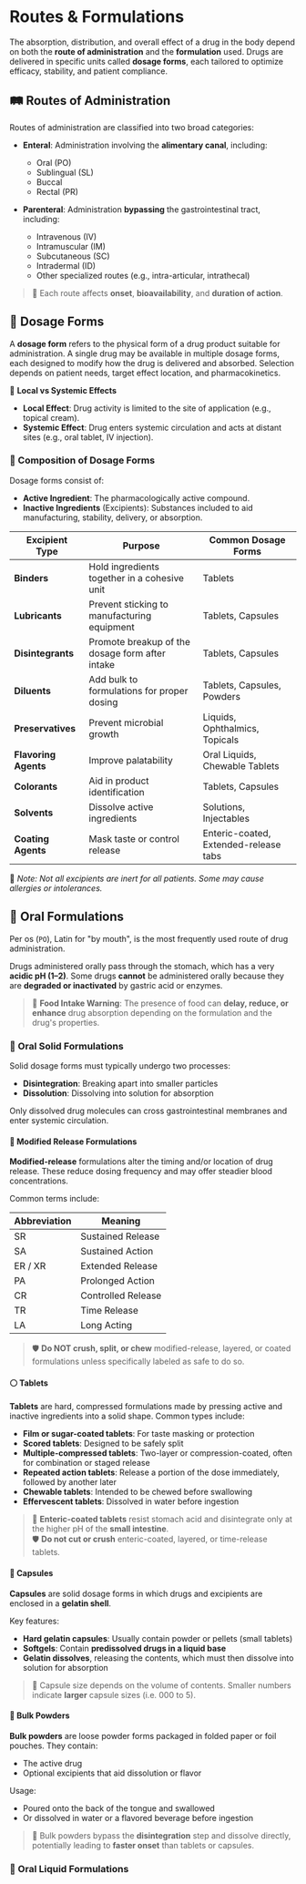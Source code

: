 # Routes & Formulations

The absorption, distribution, and overall effect of a drug in the body depend on both the **route of administration** and the **formulation** used. Drugs are delivered in specific units called **dosage forms**, each tailored to optimize efficacy, stability, and patient compliance.

## 🛤️ Routes of Administration

Routes of administration are classified into two broad categories:

- **Enteral**: Administration involving the **alimentary canal**, including:
  - Oral (PO)
  - Sublingual (SL)
  - Buccal
  - Rectal (PR)
  
- **Parenteral**: Administration **bypassing** the gastrointestinal tract, including:
  - Intravenous (IV)
  - Intramuscular (IM)
  - Subcutaneous (SC)
  - Intradermal (ID)
  - Other specialized routes (e.g., intra-articular, intrathecal)

> 📌 Each route affects **onset**, **bioavailability**, and **duration of action**.

## 💊 Dosage Forms

A **dosage form** refers to the physical form of a drug product suitable for administration. A single drug may be available in multiple dosage forms, each designed to modify how the drug is delivered and absorbed. Selection depends on patient needs, target effect location, and pharmacokinetics.

🔑 **Local vs Systemic Effects**

- **Local Effect**: Drug activity is limited to the site of application (e.g., topical cream).
- **Systemic Effect**: Drug enters systemic circulation and acts at distant sites (e.g., oral tablet, IV injection).

### 🧪 Composition of Dosage Forms

Dosage forms consist of:

- **Active Ingredient**: The pharmacologically active compound.
- **Inactive Ingredients** (Excipients): Substances included to aid manufacturing, stability, delivery, or absorption.

| Excipient Type | Purpose | Common Dosage Forms |
|----------------|---------|---------------------|
| **Binders** | Hold ingredients together in a cohesive unit | Tablets |
| **Lubricants** | Prevent sticking to manufacturing equipment | Tablets, Capsules |
| **Disintegrants** | Promote breakup of the dosage form after intake  | Tablets, Capsules |
| **Diluents** | Add bulk to formulations for proper dosing | Tablets, Capsules, Powders |
| **Preservatives** | Prevent microbial growth | Liquids, Ophthalmics, Topicals |
| **Flavoring Agents** | Improve palatability | Oral Liquids, Chewable Tablets |
| **Colorants** | Aid in product identification | Tablets, Capsules |
| **Solvents** | Dissolve active ingredients | Solutions, Injectables |
| **Coating Agents** | Mask taste or control release | Enteric-coated, Extended-release tabs|

📍 *Note: Not all excipients are inert for all patients. Some may cause allergies or intolerances.*

## 👄 Oral Formulations

Per os (`PO`), Latin for "by mouth", is the most frequently used route of drug administration.

Drugs administered orally pass through the stomach, which has a very **acidic pH (1–2)**. Some drugs **cannot** be administered orally because they are **degraded or inactivated** by gastric acid or enzymes.

> 📍 **Food Intake Warning**: The presence of food can **delay, reduce, or enhance** drug absorption depending on the formulation and the drug's properties.

### 💊 Oral Solid Formulations

Solid dosage forms must typically undergo two processes:

- **Disintegration**: Breaking apart into smaller particles
- **Dissolution**: Dissolving into solution for absorption

Only dissolved drug molecules can cross gastrointestinal membranes and enter systemic circulation.

#### 🔄 Modified Release Formulations

**Modified-release** formulations alter the timing and/or location of drug release. These reduce dosing frequency and may offer steadier blood concentrations.

Common terms include:

| Abbreviation | Meaning              |
|--------------|----------------------|
| SR           | Sustained Release     |
| SA           | Sustained Action      |
| ER / XR      | Extended Release      |
| PA           | Prolonged Action      |
| CR           | Controlled Release    |
| TR           | Time Release          |
| LA           | Long Acting           |

> 🛡️ **Do NOT crush, split, or chew** modified-release, layered, or coated formulations unless specifically labeled as safe to do so.

#### ⚪ Tablets

**Tablets** are hard, compressed formulations made by pressing active and inactive ingredients into a solid shape. Common types include:

- **Film or sugar-coated tablets**: For taste masking or protection
- **Scored tablets**: Designed to be safely split
- **Multiple-compressed tablets**: Two-layer or compression-coated, often for combination or staged release
- **Repeated action tablets**: Release a portion of the dose immediately, followed by another later
- **Chewable tablets**: Intended to be chewed before swallowing
- **Effervescent tablets**: Dissolved in water before ingestion

> 🚨 **Enteric-coated tablets** resist stomach acid and disintegrate only at the higher pH of the **small intestine**.  
> 🛡️ **Do not cut or crush** enteric-coated, layered, or time-release tablets.

#### 💊 Capsules

**Capsules** are solid dosage forms in which drugs and excipients are enclosed in a **gelatin shell**.

Key features:

- **Hard gelatin capsules**: Usually contain powder or pellets (small tablets)
- **Softgels**: Contain **predissolved drugs in a liquid base**
- **Gelatin dissolves**, releasing the contents, which must then dissolve into solution for absorption

> 📍 Capsule size depends on the volume of contents. Smaller numbers indicate **larger** capsule sizes (i.e. 000 to 5).

#### 📨 Bulk Powders

**Bulk powders** are loose powder forms packaged in folded paper or foil pouches. They contain:

- The active drug
- Optional excipients that aid dissolution or flavor

Usage:

- Poured onto the back of the tongue and swallowed
- Or dissolved in water or a flavored beverage before ingestion

> 📍 Bulk powders bypass the **disintegration** step and dissolve directly, potentially leading to **faster onset** than tablets or capsules.

### 🥤 Oral Liquid Formulations
